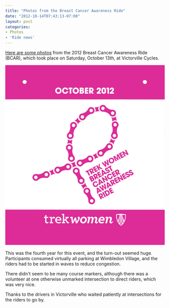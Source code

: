 ```yaml
---
title: "Photos from the Breast Cancer Awareness Ride"
date: "2012-10-14T07:43:13-07:00"
layout: post
categories:
- Photos
- 'Ride news'
---
```


[Here are some photos](https://www.dropbox.com/sh/5nhhqtejx1ccoee/AAD6ci3l8yJ4h5H2mgiwH83ka?dl=0) from the 2012 Breast Cancer Awareness Ride (BCAR), which took place on Saturday, October 13th, at Victorville Cycles.

![2012 Breast Cancer Awareness Ride](/assets/img/2012/10/13-BCAR.png)

This was the fourth year for this event, and the turn-out seemed huge. Participants consumed virtually all parking at Wimbledon Village, and the riders had to be started in waves to reduce congestion.

There didn't seem to be many course markers, although there was a volunteer at one otherwise unmarked intersection to direct riders, which was very nice.

Thanks to the drivers in Victorville who waited patiently at intersections for the riders to go by.
